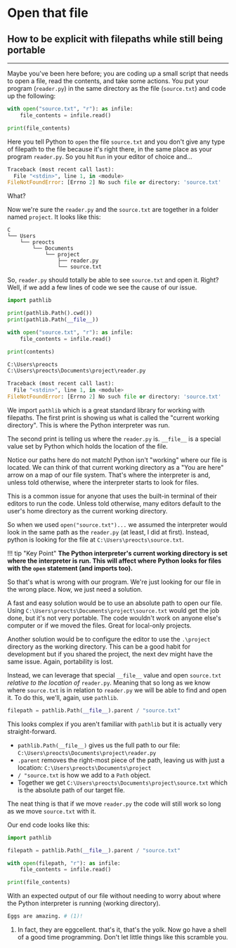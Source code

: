 # Open that file

## How to be explicit with filepaths while still being portable

---

Maybe you've been here before; you are coding up a small script that needs to
open a file, read the contents, and take some actions.  You put your program
(`reader.py`) in the same directory as the file (`source.txt`) and code up the
following:

``` py title="reader.py"
with open("source.txt", "r"): as infile:
    file_contents = infile.read()

print(file_contents)
```

Here you tell Python to `open` the file `source.txt` and you don't give any type
of filepath to the file because it's right there, in the same place as your
program `reader.py`.  So you hit `Run` in your editor of choice and...

``` py title="console output" hl_lines="3"
Traceback (most recent call last):
  File "<stdin>", line 1, in <module>
FileNotFoundError: [Errno 2] No such file or directory: 'source.txt'
```

What?

Now we're sure the `reader.py` and the `source.txt` are together in a folder
named `project`.  It looks like this:

``` title="directory tree"
C
└── Users
    └── preocts
        └── Documents
            └── project
                ├── reader.py
                └── source.txt
```

So, `reader.py` should totally be able to see `source.txt` and open it. Right?
Well, if we add a few lines of code we see the cause of our issue.

``` py title="reader.py" hl_lines="1 3-4"
import pathlib

print(pathlib.Path().cwd())
print(pathlib.Path(__file__))

with open("source.txt", "r"): as infile:
    file_contents = infile.read()

print(contents)
```

```py title="Console output" hl_lines="1-2"
C:\Users\preocts
C:\Users\preocts\Documents\project\reader.py

Traceback (most recent call last):
  File "<stdin>", line 1, in <module>
FileNotFoundError: [Errno 2] No such file or directory: 'source.txt'
```

We import `pathlib` which is a great standard library for working with
filepaths. The first print is showing us what is called the "current working
directory".  This is where the Python interpreter was run.

The second print is telling us where the `reader.py` is. `__file__` is a special
value set by Python which holds the location of the file.

Notice our paths here do not match! Python isn't "working" where our file is
located. We can think of that current working directory as a "You are here"
arrow on a map of our file system.  That's where the interpreter is and, unless
told otherwise, where the interpreter starts to look for files.

This is a common issue for anyone that uses the built-in terminal of their
editors to run the code.  Unless told otherwise, many editors default to the
user's home directory as the current working directory.

So when we used `open("source.txt")...` we assumed the interpreter would look in
the same path as the `reader.py` (at least, I did at first). Instead, python is
looking for the file at `C:\Users\preocts\source.txt`.

!!! tip "Key Point"
    **The Python interpreter's current working directory is set where the
    interpreter is run. This will affect where Python looks for files with the
    `open` statement (and imports too).**


So that's what is wrong with our program. We're just looking for our file in the
wrong place. Now, we just need a solution.

A fast and easy solution would be to use an absolute path to open our file.
Using `C:\Users\preocts\Documents\project\source.txt` would get the job done,
but it's not very portable. The code wouldn't work on anyone else's computer or
if we moved the files. Great for local-only projects.

Another solution would be to configure the editor to use the `.\project`
directory as the working directory. This can be a good habit for development but
if you shared the project, the next dev might have the same issue. Again,
portability is lost.

Instead, we can leverage that special `__file__` value and open `source.txt`
*relative to the location of* `reader.py`. Meaning that so long as we know where
`source.txt` is in relation to `reader.py` we will be able to find and open it.
To do this, we'll, again, use `pathlib`.

``` py
filepath = pathlib.Path(__file__).parent / "source.txt"
```

This looks complex if you aren't familiar with `pathlib` but it is actually very
straight-forward.

- `pathlib.Path(__file__)` gives us the full path to our file:
  `C:\Users\preocts\Documents\project\reader.py`
- `.parent` removes the right-most piece of the path, leaving us with just a
  location: `C:\Users\preocts\Documents\project`
- `/ "source.txt` is how we add to a `Path` object.
- Together we get `C:\Users\preocts\Documents\project\source.txt` which is the
  absolute path of our target file.

The neat thing is that if we move `reader.py` the code will still work so long
as we move `source.txt` with it.

Our end code looks like this:

``` py title="reader.py" hl_lines="1 3"
import pathlib

filepath = pathlib.Path(__file__).parent / "source.txt"

with open(filepath, "r"): as infile:
    file_contents = infile.read()

print(file_contents)
```

With an expected output of our file without needing to worry about where the
Python interpreter is running (working directory).

``` py title="Console output"
Eggs are amazing. # (1)!
```

1. In fact, they are eggcellent.  that's it, that's the yolk.  Now go have a shell of a good time programming.  Don't let little things like this scramble you.
